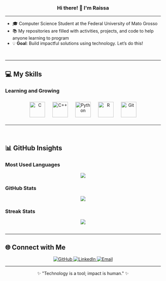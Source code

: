### <div align="center">Hi there! 👋 I'm Raissa </div>
 
--- 

- 🎓 Computer Science Student at the Federal University of Mato Grosso  
- 📚 My repositories are filled with activities, projects, and code to help anyone learning to program  
- 💡 **Goal**: Build impactful solutions using technology. Let’s do this! 

<br/>

---

## 💻 My Skills

### Learning and Growing
<div align="center">  
  <a href="https://www.cprogramming.com/" target="_blank"><img style="margin: 10px" src="https://profilinator.rishav.dev/skills-assets/c-original.svg" alt="C" height="50" /></a>  
  <a href="https://www.cplusplus.com/" target="_blank"><img style="margin: 10px" src="https://profilinator.rishav.dev/skills-assets/cplusplus-original.svg" alt="C++" height="50" /></a>  
  <a href="https://www.python.org/" target="_blank"><img style="margin: 10px" src="https://profilinator.rishav.dev/skills-assets/python-original.svg" alt="Python" height="50" /></a>  
  <a href="https://www.r-project.org/" target="_blank"><img style="margin: 10px" src="https://profilinator.rishav.dev/skills-assets/r.svg" alt="R" height="50" /></a>  
  <a href="https://git-scm.com/" target="_blank"><img style="margin: 10px" src="https://profilinator.rishav.dev/skills-assets/git-scm-icon.svg" alt="Git" height="50" /></a>  
</div>

---
<br/>

## 📊 GitHub Insights

### Most Used Languages  
<div align="center">
  <img src="https://github-readme-stats.vercel.app/api/top-langs/?username=cavalcantiraissas&layout=compact&hide_border=true&theme=radical" align="center" />
</div>

### GitHub Stats  
<div align="center">
  <img src="https://github-readme-stats.vercel.app/api?username=cavalcantiraissas&show_icons=true&count_private=true&hide_border=true&theme=radical" align="center" />
</div>

### Streak Stats  
<div align="center">
  <img src="https://streak-stats.demolab.com?user=cavalcantiraissas&theme=radical&hide_border=true" align="center" />
</div>

<br/>

---

## 🌐 Connect with Me

<div align="center">
  <a href="https://github.com/cavalcantiraissas" target="_blank">
    <img src="https://img.shields.io/badge/GitHub-181717?style=for-the-badge&logo=github&logoColor=white" alt="GitHub" />
  </a>
  <a href="https://linkedin.com/in/cavalcantiraissa" target="_blank">
    <img src="https://img.shields.io/badge/LinkedIn-0A66C2?style=for-the-badge&logo=linkedin&logoColor=white" alt="LinkedIn" />
  </a>
  <a href="mailto:cavalcanti.c.raissa@gmail.com" target="_blank">
    <img src="https://img.shields.io/badge/Email-EA4335?style=for-the-badge&logo=gmail&logoColor=white" alt="Email" />
  </a>
</div>

---

<div align="center">
✨ "Technology is a tool; impact is human." ✨  
</div>
